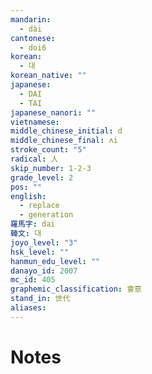 ```yaml
---
mandarin:
  - dài
cantonese:
  - doi6
korean:
  - 대
korean_native: ""
japanese:
  - DAI
  - TAI
japanese_nanori: ""
vietnamese:
middle_chinese_initial: d
middle_chinese_final: ʌi
stroke_count: "5"
radical: 人
skip_number: 1-2-3
grade_level: 2
pos: ""
english:
  - replace
  - generation
羅馬字: dai
韓文: 대
joyo_level: "3"
hsk_level: ""
hanmun_edu_level: ""
danayo_id: 2007
mc_id: 405
graphemic_classification: 會意
stand_in: 世代
aliases:
---
```


# Notes
